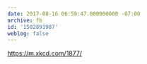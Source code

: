 ```yaml
---
date: 2017-08-16 06:59:47.000000000 -07:00
archive: fb
id: '1502891987'
weblog: false
---
```


https://m.xkcd.com/1877/
